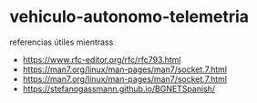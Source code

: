 # vehiculo-autonomo-telemetria

referencias útiles mientrass

- https://www.rfc-editor.org/rfc/rfc793.html
- https://man7.org/linux/man-pages/man7/socket.7.html
- https://man7.org/linux/man-pages/man7/socket.7.html
- https://stefanogassmann.github.io/BGNETSpanish/